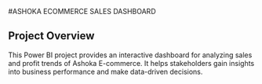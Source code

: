 #ASHOKA ECOMMERCE SALES DASHBOARD

## Project Overview

This Power BI project provides an interactive dashboard for analyzing sales and profit trends of Ashoka E-commerce. It helps stakeholders gain insights into business performance and make data-driven decisions.
